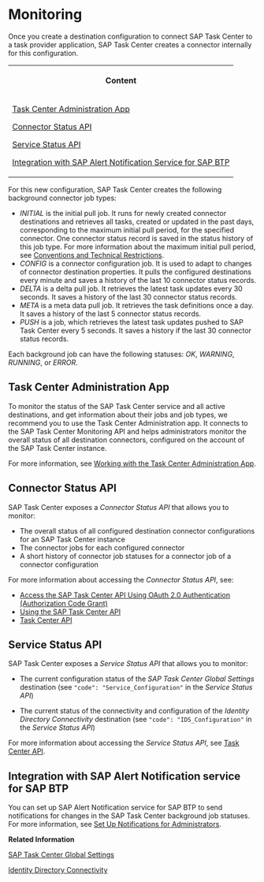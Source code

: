 <!-- loio9b30be76f14f48c5a72dd7ed7e9babe0 -->

# Monitoring

Once you create a destination configuration to connect SAP Task Center to a task provider application, SAP Task Center creates a connector internally for this configuration.


<table>
<tr>
<th valign="top">

Content

</th>
</tr>
<tr>
<td valign="top">

[Task Center Administration App](monitoring-9b30be7.md#loio9b30be76f14f48c5a72dd7ed7e9babe0__section_AdminApp)

[Connector Status API](monitoring-9b30be7.md#loio9b30be76f14f48c5a72dd7ed7e9babe0__section_ConnectorStatusAPI)

[Service Status API](monitoring-9b30be7.md#loio9b30be76f14f48c5a72dd7ed7e9babe0__section_ServiceStatusAPI)

[Integration with SAP Alert Notification Service for SAP BTP](monitoring-9b30be7.md#loio9b30be76f14f48c5a72dd7ed7e9babe0__section_IntegrationWithAlert)

</td>
</tr>
</table>



For this new configuration, SAP Task Center creates the following background connector job types:

-   *INITIAL* is the initial pull job. It runs for newly created connector destinations and retrieves all tasks, created or updated in the past days, corresponding to the maximum initial pull period, for the specified connector. One connector status record is saved in the status history of this job type. For more information about the maximum initial pull period, see [Conventions and Technical Restrictions](../10-what-is/conventions-and-technical-restrictions-f0f13bf.md).
-   *CONFIG* is a connector configuration job. It is used to adapt to changes of connector destination properties. It pulls the configured destinations every minute and saves a history of the last 10 connector status records.
-   *DELTA* is a delta pull job. It retrieves the latest task updates every 30 seconds. It saves a history of the last 30 connector status records.
-   *META* is a meta data pull job. It retrieves the task definitions once a day. It saves a history of the last 5 connector status records.
-   *PUSH* is a job, which retrieves the latest task updates pushed to SAP Task Center every 5 seconds. It saves a history if the last 30 connector status records.

Each background job can have the following statuses: *OK*, *WARNING*, *RUNNING*, or *ERROR*.



<a name="loio9b30be76f14f48c5a72dd7ed7e9babe0__section_AdminApp"/>

## Task Center Administration App

To monitor the status of the SAP Task Center service and all active destinations, and get information about their jobs and job types, we recommend you to use the Task Center Administration app. It connects to the SAP Task Center Monitoring API and helps administrators monitor the overall status of all destination connectors, configured on the account of the SAP Task Center instance.

For more information, see [Working with the Task Center Administration App](working-with-the-task-center-administration-app-3a1598c.md).



<a name="loio9b30be76f14f48c5a72dd7ed7e9babe0__section_ConnectorStatusAPI"/>

## Connector Status API

SAP Task Center exposes a *Connector Status API* that allows you to monitor:

-   The overall status of all configured destination connector configurations for an SAP Task Center instance
-   The connector jobs for each configured connector
-   A short history of connector job statuses for a connector job of a connector configuration

For more information about accessing the *Connector Status API*, see:

-   [Access the SAP Task Center API Using OAuth 2.0 Authentication \(Authorization Code Grant\)](access-the-sap-task-center-api-using-oauth-2-0-authentication-authorization-code-grant-29928a7.md)
-   [Using the SAP Task Center API](using-the-sap-task-center-api-b66e0cd.md)
-   [Task Center API](https://api.sap.com/package/SAPTaskCenter/rest)



<a name="loio9b30be76f14f48c5a72dd7ed7e9babe0__section_ServiceStatusAPI"/>

## Service Status API

SAP Task Center exposes a *Service Status API* that allows you to monitor:

-   The current configuration status of the *SAP Task Center Global Settings* destination \(see `"code": "Service_Configuration"` in the *Service Status API*\)

-   The current status of the connectivity and configuration of the *Identity Directory Connectivity* destination \(see `"code": "IDS_Configuration"` in the *Service Status API*\)


For more information about accessing the *Service Status API*, see [Task Center API](https://api.sap.com/package/SAPTaskCenter/rest).



<a name="loio9b30be76f14f48c5a72dd7ed7e9babe0__section_IntegrationWithAlert"/>

## Integration with SAP Alert Notification service for SAP BTP

You can set up SAP Alert Notification service for SAP BTP to send notifications for changes in the SAP Task Center background job statuses. For more information, see [Set Up Notifications for Administrators](set-up-notifications-for-administrators-2c1997b.md).

**Related Information**  


[SAP Task Center Global Settings](sap-task-center-global-settings-99e5302.md "Configure the Task_Center_global_settings destination, to set the properties valid for all destinations.")

[Identity Directory Connectivity](identity-directory-connectivity-3dcfba9.md "Configure the Identity_Authentication_Connectivity_IDS destination to connect to the identity directory of Identity Authentication and retrieve the required information about the end users.")

